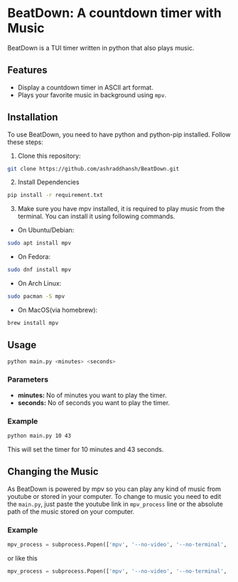 # BeatDown: A countdown timer with Music

BeatDown is a TUI timer written in python that also plays music.
## Features
- Display a countdown timer in ASCII art format.
- Plays your favorite music in background using `mpv`.
## Installation
To use BeatDown, you need to have python and python-pip installed. Follow these steps:
1. Clone this repository:

```bash
git clone https://github.com/ashraddhansh/BeatDown.git
```

2. Install Dependencies

```bash
pip install -r requirement.txt
```

3. Make sure you have mpv installed, it is required to play music from the terminal. You can install it using following commands.

- On Ubuntu/Debian:

```bash
sudo apt install mpv
```

- On Fedora:

```bash
sudo dnf install mpv
```

- On Arch Linux:

```bash
sudo pacman -S mpv
```

- On MacOS(via homebrew):

```bash
brew install mpv
```

## Usage
```bash
python main.py <minutes> <seconds>
```
### Parameters
- **minutes:** No of minutes you want to play the timer.
- **seconds:** No of seconds you want to play the timer.
### Example
```bash
python main.py 10 43
```

This will set the timer for 10 minutes and 43 seconds.

## Changing the Music
As BeatDown is powered by mpv so you can play any kind of music from youtube or stored in your computer.
To change to music you need to edit the `main.py`, just paste the youtube link in `mpv_process` line or the absolute path of the music stored on your computer.
### Example

```python
mpv_process = subprocess.Popen(['mpv', '--no-video', '--no-terminal', 'https://www.youtube.com/watch?v=OgU_UDYd9lY&t=913s'])
```

or like this

```python
mpv_process = subprocess.Popen(['mpv', '--no-video', '--no-terminal', '/home/tomato/Music/LinkinPark/from-Zero.flac'])
```
